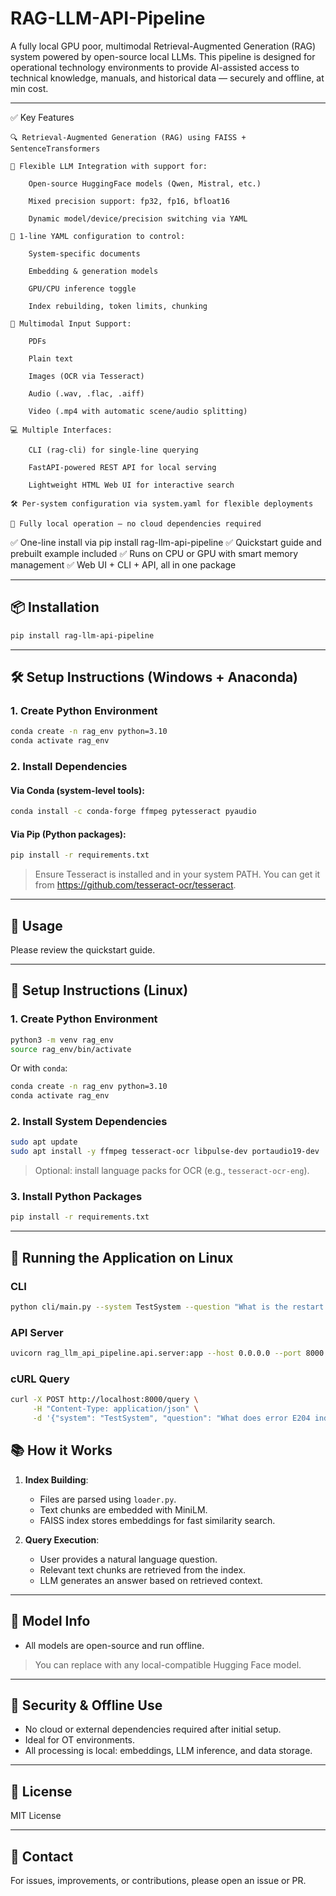 # RAG-LLM-API-Pipeline

A fully  local GPU poor, multimodal Retrieval-Augmented Generation (RAG) system powered by open-source local LLMs. This pipeline is designed for operational technology environments to provide AI-assisted access to technical knowledge, manuals, and historical data — securely and offline, at min cost.

---

✅ Key Features

    🔍 Retrieval-Augmented Generation (RAG) using FAISS + SentenceTransformers

    🧠 Flexible LLM Integration with support for:

        Open-source HuggingFace models (Qwen, Mistral, etc.)

        Mixed precision support: fp32, fp16, bfloat16

        Dynamic model/device/precision switching via YAML

    🔧 1-line YAML configuration to control:

        System-specific documents

        Embedding & generation models

        GPU/CPU inference toggle

        Index rebuilding, token limits, chunking

    📂 Multimodal Input Support:

        PDFs

        Plain text

        Images (OCR via Tesseract)

        Audio (.wav, .flac, .aiff)

        Video (.mp4 with automatic scene/audio splitting)

    💻 Multiple Interfaces:

        CLI (rag-cli) for single-line querying

        FastAPI-powered REST API for local serving

        Lightweight HTML Web UI for interactive search

    🛠️ Per-system configuration via system.yaml for flexible deployments

    🔐 Fully local operation — no cloud dependencies required

✅ One-line install via pip install rag-llm-api-pipeline
✅ Quickstart guide and prebuilt example included
✅ Runs on CPU or GPU with smart memory management
✅ Web UI + CLI + API, all in one package

---

## 📦 Installation

```bash
pip install rag-llm-api-pipeline

```

---

## 🛠️ Setup Instructions (Windows + Anaconda)

### 1. Create Python Environment
```bash
conda create -n rag_env python=3.10
conda activate rag_env
```

### 2. Install Dependencies
#### Via Conda (system-level tools):
```bash
conda install -c conda-forge ffmpeg pytesseract pyaudio
```

#### Via Pip (Python packages):
```bash
pip install -r requirements.txt
```

> Ensure Tesseract is installed and in your system PATH. You can get it from https://github.com/tesseract-ocr/tesseract.

---

## 🚀 Usage

Please review the quickstart guide. 

---
## 🐧 Setup Instructions (Linux)

### 1. Create Python Environment
```bash
python3 -m venv rag_env
source rag_env/bin/activate
```

Or with `conda`:
```bash
conda create -n rag_env python=3.10
conda activate rag_env
```

### 2. Install System Dependencies
```bash
sudo apt update
sudo apt install -y ffmpeg tesseract-ocr libpulse-dev portaudio19-dev
```

> Optional: install language packs for OCR (e.g., `tesseract-ocr-eng`).

### 3. Install Python Packages
```bash
pip install -r requirements.txt
```

---

## 🔁 Running the Application on Linux

### CLI
```bash
python cli/main.py --system TestSystem --question "What is the restart sequence for this machine?"
```

### API Server
```bash
uvicorn rag_llm_api_pipeline.api.server:app --host 0.0.0.0 --port 8000
```

### cURL Query
```bash
curl -X POST http://localhost:8000/query \
     -H "Content-Type: application/json" \
     -d '{"system": "TestSystem", "question": "What does error E204 indicate?"}'
```

## 📚 How it Works

1. **Index Building**:
   - Files are parsed using `loader.py`.
   - Text chunks are embedded with MiniLM.
   - FAISS index stores embeddings for fast similarity search.

2. **Query Execution**:
   - User provides a natural language question.
   - Relevant text chunks are retrieved from the index.
   - LLM generates an answer based on retrieved context.

---

## 🧠 Model Info

- All models are open-source and run offline.

> You can replace with any local-compatible Hugging Face model.

---

## 🔐 Security & Offline Use

- No cloud or external dependencies required after initial setup.
- Ideal for OT environments.
- All processing is local: embeddings, LLM inference, and data storage.

---

## 📜 License

MIT License

---

## 📧 Contact

For issues, improvements, or contributions, please open an issue or PR.